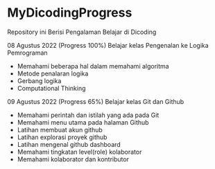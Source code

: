 # MyDicodingProgress
Repository ini Berisi Pengalaman Belajar di Dicoding

08 Agustus 2022 (Progress 100%)
Belajar kelas Pengenalan ke Logika Pemrograman
* Memahami beberapa hal dalam memahami algoritma
* Metode penalaran logika
* Gerbang logika
* Computational Thinking

09 Agustus 2022 (Progress 65%)
Belajar kelas Git dan Github
* Memahami perintah dan istilah yang ada pada Git
* Memahami menu utama pada halaman Github
* Latihan membuat akun github
* Latihan explorasi proyek github
* Latihan mengenal github dashboard
* Memahami tingkatan level(role) kolaborator
* Memahami kolaborator dan kontributor

